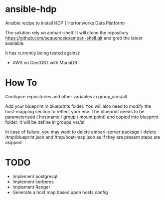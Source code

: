 # ansible-hdp
Ansible recipe to install HDP ( Hortonworks Data Platform) 

The solution rely on ambari-shell. It will clone the repository
https://github.com/sequenceiq/ambari-shell.git and grab the latest available. 


It has currently being tested against:
 - AWS on CentOS7 with MariaDB


# How To 
Configure repositories and other variables in group_vars/all 

Add your blueprint in blueprints folder. You will also need to modify the host-mapping section to reflect your env.
The blueprint needs to be parameterised ( hostname / group / mount point) and copied into blueprint folder. It will be define in groups_var/all


In case of failure, you may want to delete ambari-server package / delete /tmp/blueprint.json and /tmp/host-map.json as if they are present steps are skipped

# TODO
- Implement postgresql
- Implement kerberos
- Implement Ranger
- Generate a host map based upon hosts config
